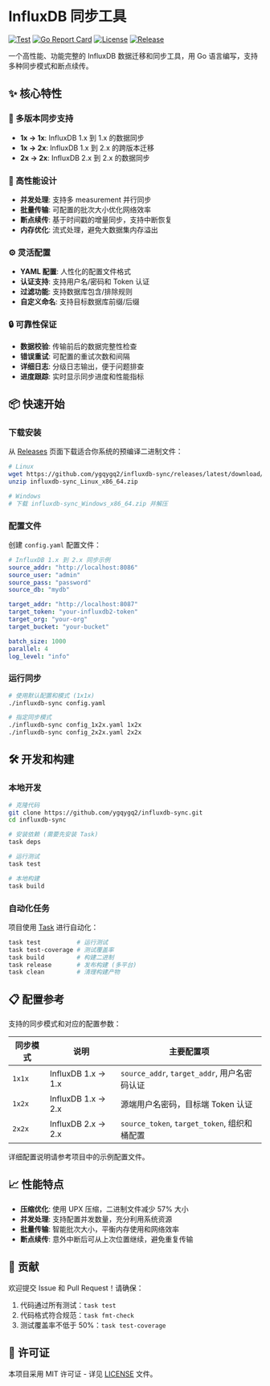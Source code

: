 # InfluxDB 同步工具

[![Test](https://github.com/ygqygq2/influxdb-sync/actions/workflows/test.yml/badge.svg)](https://github.com/ygqygq2/influxdb-sync/actions/workflows/test.yml)
[![Go Report Card](https://goreportcard.com/badge/github.com/ygqygq2/influxdb-sync)](https://goreportcard.com/report/github.com/ygqygq2/influxdb-sync)
[![License](https://img.shields.io/github/license/ygqygq2/influxdb-sync)](LICENSE)
[![Release](https://img.shields.io/github/v/release/ygqygq2/influxdb-sync)](https://github.com/ygqygq2/influxdb-sync/releases)

一个高性能、功能完整的 InfluxDB 数据迁移和同步工具，用 Go 语言编写，支持多种同步模式和断点续传。

## ✨ 核心特性

### 🔄 多版本同步支持

- **1x → 1x**: InfluxDB 1.x 到 1.x 的数据同步
- **1x → 2x**: InfluxDB 1.x 到 2.x 的跨版本迁移
- **2x → 2x**: InfluxDB 2.x 到 2.x 的数据同步

### 🚀 高性能设计

- **并发处理**: 支持多 measurement 并行同步
- **批量传输**: 可配置的批次大小优化网络效率
- **断点续传**: 基于时间戳的增量同步，支持中断恢复
- **内存优化**: 流式处理，避免大数据集内存溢出

### ⚙️ 灵活配置

- **YAML 配置**: 人性化的配置文件格式
- **认证支持**: 支持用户名/密码和 Token 认证
- **过滤功能**: 支持数据库包含/排除规则
- **自定义命名**: 支持目标数据库前缀/后缀

### 🔒 可靠性保证

- **数据校验**: 传输前后的数据完整性检查
- **错误重试**: 可配置的重试次数和间隔
- **详细日志**: 分级日志输出，便于问题排查
- **进度跟踪**: 实时显示同步进度和性能指标

## 📦 快速开始

### 下载安装

从 [Releases](https://github.com/ygqygq2/influxdb-sync/releases) 页面下载适合你系统的预编译二进制文件：

```bash
# Linux
wget https://github.com/ygqygq2/influxdb-sync/releases/latest/download/influxdb-sync_Linux_x86_64.zip
unzip influxdb-sync_Linux_x86_64.zip

# Windows
# 下载 influxdb-sync_Windows_x86_64.zip 并解压
```

### 配置文件

创建 `config.yaml` 配置文件：

```yaml
# InfluxDB 1.x 到 2.x 同步示例
source_addr: "http://localhost:8086"
source_user: "admin"
source_pass: "password"
source_db: "mydb"

target_addr: "http://localhost:8087"
target_token: "your-influxdb2-token"
target_org: "your-org"
target_bucket: "your-bucket"

batch_size: 1000
parallel: 4
log_level: "info"
```

### 运行同步

```bash
# 使用默认配置和模式 (1x1x)
./influxdb-sync config.yaml

# 指定同步模式
./influxdb-sync config_1x2x.yaml 1x2x
./influxdb-sync config_2x2x.yaml 2x2x
```

## 🛠️ 开发和构建

### 本地开发

```bash
# 克隆代码
git clone https://github.com/ygqygq2/influxdb-sync.git
cd influxdb-sync

# 安装依赖 (需要先安装 Task)
task deps

# 运行测试
task test

# 本地构建
task build
```

### 自动化任务

项目使用 [Task](https://taskfile.dev/) 进行自动化：

```bash
task test          # 运行测试
task test-coverage # 测试覆盖率
task build         # 构建二进制
task release       # 发布构建 (多平台)
task clean         # 清理构建产物
```

## 📋 配置参考

支持的同步模式和对应的配置参数：

| 同步模式 | 说明               | 主要配置项                                   |
| -------- | ------------------ | -------------------------------------------- |
| `1x1x`   | InfluxDB 1.x → 1.x | `source_addr`, `target_addr`, 用户名密码认证 |
| `1x2x`   | InfluxDB 1.x → 2.x | 源端用户名密码，目标端 Token 认证            |
| `2x2x`   | InfluxDB 2.x → 2.x | `source_token`, `target_token`, 组织和桶配置 |

详细配置说明请参考项目中的示例配置文件。

## 📈 性能特点

- **压缩优化**: 使用 UPX 压缩，二进制文件减少 57% 大小
- **并发处理**: 支持配置并发数量，充分利用系统资源
- **批量传输**: 智能批次大小，平衡内存使用和网络效率
- **断点续传**: 意外中断后可从上次位置继续，避免重复传输

## 🤝 贡献

欢迎提交 Issue 和 Pull Request！请确保：

1. 代码通过所有测试：`task test`
2. 代码格式符合规范：`task fmt-check`
3. 测试覆盖率不低于 50%：`task test-coverage`

## 📄 许可证

本项目采用 MIT 许可证 - 详见 [LICENSE](LICENSE) 文件。
